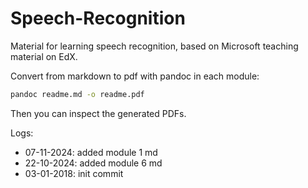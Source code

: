 # Speech-Recognition
Material for learning speech recognition, based on Microsoft teaching material on EdX. 

Convert from markdown to pdf with pandoc in each module:

```bash
pandoc readme.md -o readme.pdf
``` 

Then you can inspect the generated PDFs.

Logs: 
- 07-11-2024: added module 1 md
- 22-10-2024: added module 6 md
- 03-01-2018: init commit
